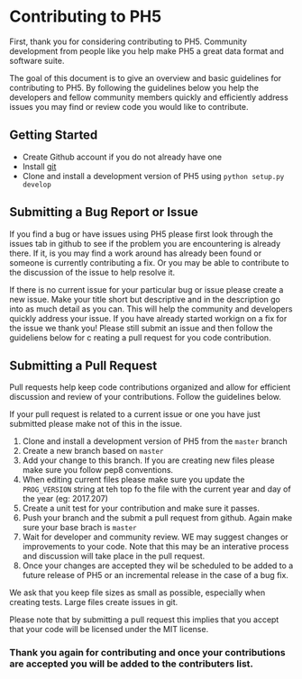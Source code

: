 # Contributing to PH5
First, thank you for considering contributing to PH5. Community development from people like you help make PH5 a great data format and software suite.

The goal of this document is to give an overview and basic guidelines for contributing to PH5. By following the guidelines below you help the developers and fellow community members quickly and efficiently address issues you may find or review code you would like to contribute.

## Getting Started
* Create Github account if you do not already have one
* Install [git](https://git-scm.com/downloads)
* Clone and install a development version of PH5 using `python setup.py develop`

## Submitting a Bug Report or Issue
If you find a bug or have issues using PH5 please first look through the issues tab in github to see if the problem you are encountering is already there. If it, is you may find a work around has already been found or someone is currently contributing a fix. Or you may be able to contribute to the discussion of the issue to help resolve it. 

If there is no current issue for your particular bug or issue please create a new issue. Make your title short but descriptive and in the description go into as much detail as you can. This will help the community and developers quickly address your issue. If you have already started workign on a fix for the issue we thank you! Please still submit an issue and then follow the guideliens below for c reating a pull request for you code contribution.

## Submitting a Pull Request

Pull requests help keep code contributions organized and allow for efficient discussion and review of your contributions. Follow the guidelines below.

If your pull request is related to a current issue or one you have just submitted please make not of this in the issue.

1. Clone and install a development version of PH5 from the `master` branch
2. Create a new branch based on `master`
3. Add your change to this branch. If you are creating new files please make sure you follow pep8 conventions.
4. When editing current files please make sure you update the `PROG_VERSION` string at teh top fo the file with the current year and day of the year (eg: 2017.207)
5. Create a unit test for your contribution and make sure it passes.
6. Push your branch and the submit a pull request from github. Again make sure your base brach is `master`
7. Wait for developer and community review. WE may suggest changes or improvements to your code. Note that this may be an interative process and discussion will take place in the pull request.
8. Once your changes are accepted they wil be scheduled to be added to a future release of PH5 or an incremental release in the case of a bug fix.

We ask that you keep file sizes as small as possible, especially when creating tests. Large files create issues in git.

Please note that by submitting a pull request this implies that you accept that your code will be licensed under the MIT license.

### Thank you again for contributing and once your contributions are accepted you will be added to the contributers list.



